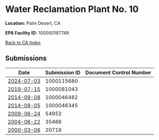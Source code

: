 # Water Reclamation Plant No. 10

**Location:** Palm Desert, CA

**EPA Facility ID:** 100000167749

[Back to CA Index](../../index.md)

## Submissions

| Date | Submission ID | Document Control Number |
|------|--------------|-------------------------|
| [2024-07-03](submissions/1000115680.md) | 1000115680 |  |
| [2019-07-15](submissions/1000081043.md) | 1000081043 |  |
| [2014-09-08](submissions/1000046482.md) | 1000046482 |  |
| [2014-09-05](submissions/1000046345.md) | 1000046345 |  |
| [2009-06-24](submissions/54952.md) | 54952 |  |
| [2004-06-22](submissions/35466.md) | 35466 |  |
| [2000-03-06](submissions/20716.md) | 20716 |  |
